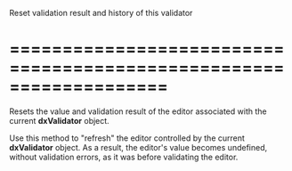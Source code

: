 <!--**
/*-------------------------------------------
    Auto-generated file. Do not modify.
-------------------------------------------

**-->
<!--d-->
Reset validation result and history of this validator
<!--/d-->
===================================================================
===================================================================

<!--shortDescription-->
Resets the value and validation result of the editor associated with the current **dxValidator** object.
<!--/shortDescription-->

<!--fullDescription-->
Use this method to "refresh" the editor controlled by the current **dxValidator** object. As a result, the editor's value becomes undefined, without validation errors, as it was before validating the editor.
<!--/fullDescription-->